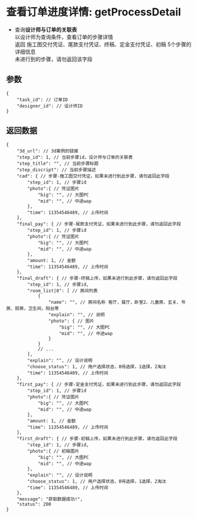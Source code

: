 # 查看订单进度详情: getProcessDetail

- 查询**设计师与订单的关联表**  
  以设计师为查询条件，查看订单的步骤详情  
  返回 施工图交付凭证、尾款支付凭证、终稿、定金支付凭证、初稿 5个步骤的详细信息  
  未进行到的步骤，请勿返回该字段

## 参数

    {
        "task_id": // 订单ID
        "designer_id": // 设计师ID
    }

## 返回数据

    {
        "3d_url": // 3d案例的链接
        "step_id": 1, // 当前步骤id，设计师与订单的关联表
        "step_title": "", // 当前步骤标题
        "step_discript": // 当前步骤描述
        "cad": { // 步骤-施工图交付凭证，如果未进行到此步骤，请勿返回此字段
            "step_id": 1, // 步骤id
            "photo":{ // 凭证图片
                "big": "", // 大图PC
                "mid": "", // 中途wap
            },
            "time": 11354546489, // 上传时间
        },
        "final_pay": { // 步骤-尾款支付凭证，如果未进行到此步骤，请勿返回此字段
            "step_id": 1, // 步骤id
            "photo":{ // 凭证图片
                "big": "", // 大图PC
                "mid": "", // 中途wap
            },
            "amount: 1, // 金额
            "time": 11354546489, // 上传时间
        },
        "final_draft": { // 步骤-终稿上传，如果未进行到此步骤，请勿返回此字段
            "step_id": 1, // 步骤id,
            "room_list|8": [ // 房间列表
                {
                    "name": "", // 房间名称 客厅，餐厅，卧室2、儿童房、玄关、书房、厨房，卫生间，阳台等
                    "explain": "", // 说明
                    "photo": { // 图片
                        "big": "", // 大图PC
                        "mid": "", // 中途wap
                    }
                }
                // ...
            ],
            "explain": "", // 设计说明
            "choose_status": 1, // 用户选择状态，0待选择，1选择，2淘汰
            "time": 11354546489, // 上传时间
        },
        "first_pay": { // 步骤-定金支付凭证，如果未进行到此步骤，请勿返回此字段
            "step_id": 1, // 步骤id
            "photo":{ // 凭证图片
                "big": "", // 大图PC
                "mid": "", // 中途wap
            },
            "amount: 1, // 金额
            "time": 11354546489, // 上传时间
        },
        "first_draft": { // 步骤-初稿上传，如果未进行到此步骤，请勿返回此字段
            "step_id": 1, // 步骤id,
            "photo":{ // 初稿图片
                "big": "", // 大图PC
                "mid": "", // 中途wap
            },
            "explain": "", // 设计说明
            "choose_status": 1, // 用户选择状态，0待选择，1选择，2淘汰
            "time": 11354546489, // 上传时间
        },
        "message": "获取数据成功!",
        "status": 200
    }
